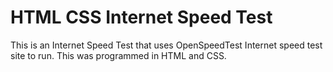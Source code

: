 # HTML CSS Internet Speed Test
This is an Internet Speed Test that uses OpenSpeedTest Internet speed test site to run. This was programmed in HTML and CSS.
